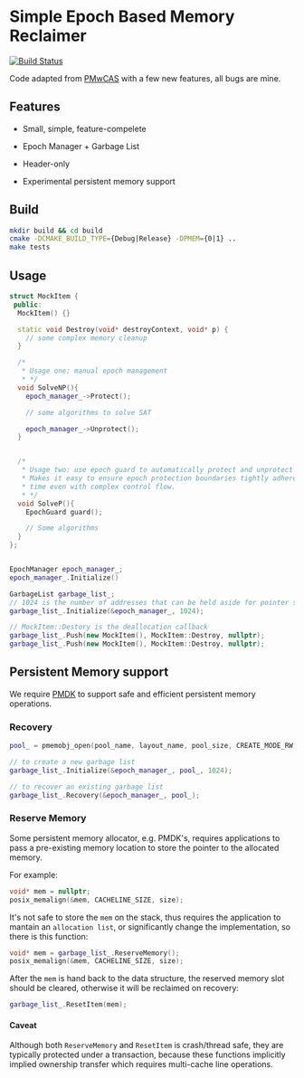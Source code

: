 # Simple Epoch Based Memory Reclaimer

[![Build Status](https://dev.azure.com/haoxiangpeng/epoch-reclaimer/_apis/build/status/XiangpengHao.epoch-reclaimer?branchName=master)](https://dev.azure.com/haoxiangpeng/epoch-reclaimer/_build/latest?definitionId=1&branchName=master)

Code adapted from [PMwCAS](https://github.com/microsoft/pmwcas) with a few new features, all bugs are mine.

## Features

- Small, simple, feature-compelete

- Epoch Manager + Garbage List

- Header-only

- Experimental persistent memory support

## Build

```bash
mkdir build && cd build
cmake -DCMAKE_BUILD_TYPE={Debug|Release} -DPMEM={0|1} ..
make tests
```

## Usage

```c++
struct MockItem {
 public:
  MockItem() {}

  static void Destroy(void* destroyContext, void* p) {
    // some complex memory cleanup
  }

  /*
   * Usage one: manual epoch management
   * */ 
  void SolveNP(){
    epoch_manager_->Protect();

    // some algorithms to solve SAT

    epoch_manager_->Unprotect(); 
  }


  /*
   * Usage two: use epoch guard to automatically protect and unprotect
   * Makes it easy to ensure epoch protection boundaries tightly adhere to stack life
   * time even with complex control flow.
   * */
  void SolveP(){
    EpochGuard guard();

    // Some algorithms
  }
};


EpochManager epoch_manager_;
epoch_manager_.Initialize()

GarbageList garbage_list_;
// 1024 is the number of addresses that can be held aside for pointer stability.
garbage_list_.Initialize(&epoch_manager_, 1024);

// MockItem::Destory is the deallocation callback
garbage_list_.Push(new MockItem(), MockItem::Destroy, nullptr);
garbage_list_.Push(new MockItem(), MockItem::Destroy, nullptr);
```


## Persistent Memory support

We require [PMDK](https://pmem.io/pmdk/) to support safe and efficient persistent memory operations.

### Recovery

```c++
pool_ = pmemobj_open(pool_name, layout_name, pool_size, CREATE_MODE_RW);

// to create a new garbage list
garbage_list_.Initialize(&epoch_manager_, pool_, 1024);

// to recover an existing garbage list
garbage_list_.Recovery(&epoch_manager_, pool_);
```

### Reserve Memory

Some persistent memory allocator, e.g. PMDK's, requires applications to pass a pre-existing memory location to store the pointer to the allocated memory.

For example:
```c++
void* mem = nullptr;
posix_memalign(&mem, CACHELINE_SIZE, size);
```
It's not safe to store the `mem` on the stack, thus requires the application to mantain an `allocation list`, 
or significantly change the implementation, so there is this function:

```c++
void* mem = garbage_list_.ReserveMemory();
posix_memalign(&mem, CACHELINE_SIZE, size);
```

After the `mem` is hand back to the data structure, the reserved memory slot should be cleared, otherwise it will be reclaimed on recovery:

```c++
garbage_list_.ResetItem(mem);
```

#### Caveat
Although both `ReserveMemory` and `ResetItem` is crash/thread safe, they are typically protected under a transaction,
 because these functions implicitly implied ownership transfer which requires multi-cache line operations.

